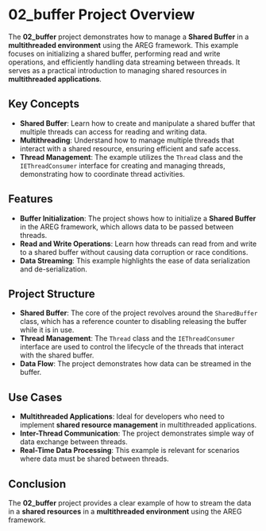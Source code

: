 # 02_buffer Project Overview

The **02_buffer** project demonstrates how to manage a **Shared Buffer** in a **multithreaded environment** using the AREG framework. This example focuses on initializing a shared buffer, performing read and write operations, and efficiently handling data streaming between threads. It serves as a practical introduction to managing shared resources in **multithreaded applications**.

## Key Concepts

- **Shared Buffer**: Learn how to create and manipulate a shared buffer that multiple threads can access for reading and writing data.
- **Multithreading**: Understand how to manage multiple threads that interact with a shared resource, ensuring efficient and safe access.
- **Thread Management**: The example utilizes the `Thread` class and the `IEThreadConsumer` interface for creating and managing threads, demonstrating how to coordinate thread activities.

## Features

- **Buffer Initialization**: The project shows how to initialize a **Shared Buffer** in the AREG framework, which allows data to be passed between threads.
- **Read and Write Operations**: Learn how threads can read from and write to a shared buffer without causing data corruption or race conditions.
- **Data Streaming**: This example highlights the ease of data serialization and de-serialization.

## Project Structure

- **Shared Buffer**: The core of the project revolves around the `SharedBuffer` class, which has a reference counter to disabling releasing the buffer while it is in use.
- **Thread Management**: The `Thread` class and the `IEThreadConsumer` interface are used to control the lifecycle of the threads that interact with the shared buffer.
- **Data Flow**: The project demonstrates how data can be streamed in the buffer.

## Use Cases

- **Multithreaded Applications**: Ideal for developers who need to implement **shared resource management** in multithreaded applications.
- **Inter-Thread Communication**: The project demonstrates simple way of data exchange between threads.
- **Real-Time Data Processing**: This example is relevant for scenarios where data must be shared between threads.

## Conclusion

The **02_buffer** project provides a clear example of how to stream the data in a **shared resources** in a **multithreaded environment** using the AREG framework.
